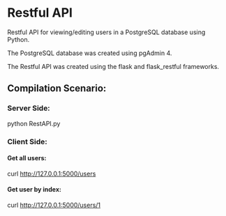 # Restful API

Restful API for viewing/editing users in a PostgreSQL database using Python.

The PostgreSQL database was created using pgAdmin 4.

The Restful API was created using the flask and flask_restful frameworks.

## Compilation Scenario:

### Server Side:

python RestAPI.py

### Client Side:

#### Get all users:
curl http://127.0.0.1:5000/users

#### Get user by index:
curl http://127.0.0.1:5000/users/1


